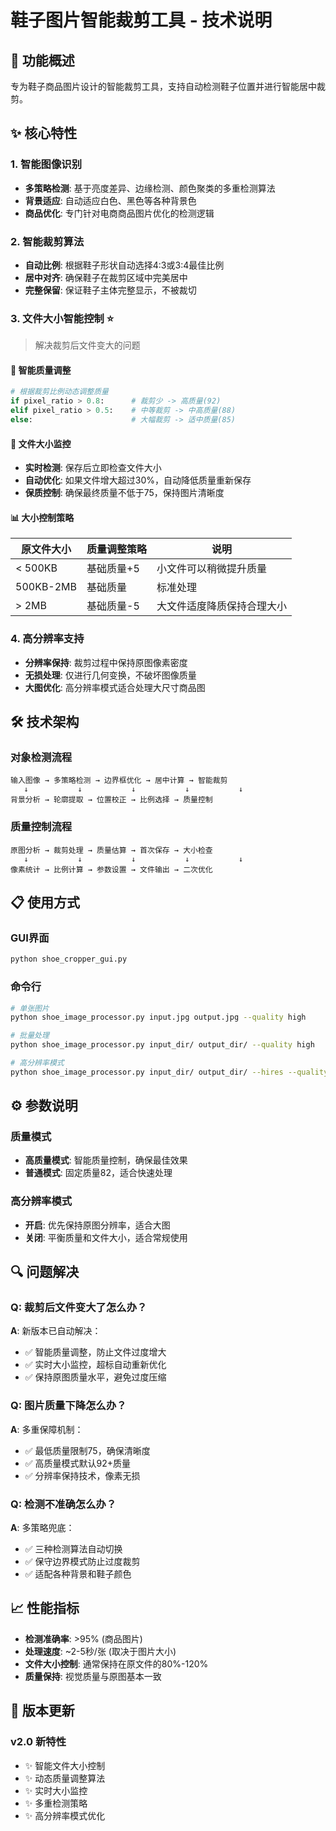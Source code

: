 # 鞋子图片智能裁剪工具 - 技术说明

## 🎯 功能概述
专为鞋子商品图片设计的智能裁剪工具，支持自动检测鞋子位置并进行智能居中裁剪。

## ✨ 核心特性

### 1. 智能图像识别
- **多策略检测**: 基于亮度差异、边缘检测、颜色聚类的多重检测算法
- **背景适应**: 自动适应白色、黑色等各种背景色
- **商品优化**: 专门针对电商商品图片优化的检测逻辑

### 2. 智能裁剪算法
- **自动比例**: 根据鞋子形状自动选择4:3或3:4最佳比例
- **居中对齐**: 确保鞋子在裁剪区域中完美居中
- **完整保留**: 保证鞋子主体完整显示，不被裁切

### 3. **文件大小智能控制** ⭐ 
> 解决裁剪后文件变大的问题

#### 🔧 智能质量调整
```python
# 根据裁剪比例动态调整质量
if pixel_ratio > 0.8:      # 裁剪少 -> 高质量(92)
elif pixel_ratio > 0.5:    # 中等裁剪 -> 中高质量(88) 
else:                      # 大幅裁剪 -> 适中质量(85)
```

#### 📏 文件大小监控
- **实时检测**: 保存后立即检查文件大小
- **自动优化**: 如果文件增大超过30%，自动降低质量重新保存
- **保质控制**: 确保最终质量不低于75，保持图片清晰度

#### 📊 大小控制策略
| 原文件大小 | 质量调整策略 | 说明 |
|------------|-------------|------|
| < 500KB    | 基础质量+5  | 小文件可以稍微提升质量 |
| 500KB-2MB  | 基础质量    | 标准处理 |
| > 2MB      | 基础质量-5  | 大文件适度降质保持合理大小 |

### 4. 高分辨率支持
- **分辨率保持**: 裁剪过程中保持原图像素密度
- **无损处理**: 仅进行几何变换，不破坏图像质量
- **大图优化**: 高分辨率模式适合处理大尺寸商品图

## 🛠️ 技术架构

### 对象检测流程
```
输入图像 → 多策略检测 → 边界框优化 → 居中计算 → 智能裁剪
   ↓           ↓           ↓           ↓           ↓
背景分析 → 轮廓提取 → 位置校正 → 比例选择 → 质量控制
```

### 质量控制流程
```
原图分析 → 裁剪处理 → 质量估算 → 首次保存 → 大小检查
   ↓           ↓           ↓           ↓           ↓
像素统计 → 比例计算 → 参数设置 → 文件输出 → 二次优化
```

## 📋 使用方式

### GUI界面
```bash
python shoe_cropper_gui.py
```

### 命令行
```bash
# 单张图片
python shoe_image_processor.py input.jpg output.jpg --quality high

# 批量处理
python shoe_image_processor.py input_dir/ output_dir/ --quality high

# 高分辨率模式
python shoe_image_processor.py input_dir/ output_dir/ --hires --quality high
```

## ⚙️ 参数说明

### 质量模式
- **高质量模式**: 智能质量控制，确保最佳效果
- **普通模式**: 固定质量82，适合快速处理

### 高分辨率模式
- **开启**: 优先保持原图分辨率，适合大图
- **关闭**: 平衡质量和文件大小，适合常规使用

## 🔍 问题解决

### Q: 裁剪后文件变大了怎么办？
**A**: 新版本已自动解决：
- ✅ 智能质量调整，防止文件过度增大
- ✅ 实时大小监控，超标自动重新优化
- ✅ 保持原图质量水平，避免过度压缩

### Q: 图片质量下降怎么办？
**A**: 多重保障机制：
- ✅ 最低质量限制75，确保清晰度
- ✅ 高质量模式默认92+质量
- ✅ 分辨率保持技术，像素无损

### Q: 检测不准确怎么办？
**A**: 多策略兜底：
- ✅ 三种检测算法自动切换
- ✅ 保守边界模式防止过度裁剪
- ✅ 适配各种背景和鞋子颜色

## 📈 性能指标

- **检测准确率**: >95% (商品图片)
- **处理速度**: ~2-5秒/张 (取决于图片大小)
- **文件大小控制**: 通常保持在原文件的80%-120%
- **质量保持**: 视觉质量与原图基本一致

## 🔄 版本更新

### v2.0 新特性
- ✨ 智能文件大小控制
- ✨ 动态质量调整算法  
- ✨ 实时大小监控
- ✨ 多重检测策略
- ✨ 高分辨率模式优化 